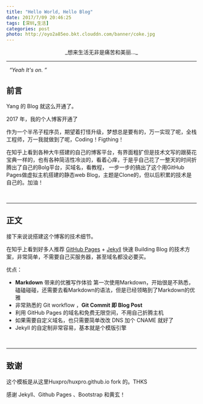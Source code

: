 ```yaml
---
title: "Hello World, Hello Blog"
date: 2017/7/09 20:46:25
tags: [深圳,生活]
categories: post
photo: http://oyo2a85eo.bkt.clouddn.com/banner/coke.jpg
---
```


<center>_想来生活无非是痛苦和美丽..._</center>
<!-- more -->

---
&nbsp;
*“Yeah It's on. ”*

## 前言

Yang 的 Blog 就这么开通了。

2017 年，我的个人博客开通了

作为一个半吊子程序员，期望着打怪升级，梦想总是要有的，万一实现了呢，全栈工程师，万一我就做到了呢，Coding！Figthing！

在知乎上看到各种大牛搭建的自己的博客平台，有界面粗犷但是技术文写的跟葵花宝典一样的，也有各种简洁性冷淡的，看着心痒，于是乎自己花了一整天的时间折腾出了自己的Bolg平台，买域名，看教程，
一步一步的搞出了这个用GitHub Pages做虚拟主机搭建的静态web Blog，主题是Clone的，但以后积累的技术是自己的。加油！

&nbsp;

---

## 正文

接下来说说搭建这个博客的技术细节。

在知乎上看到好多人推荐 [GitHub Pages](https://pages.github.com/) + [Jekyll](http://jekyllrb.com/) 快速 Building Blog 的技术方案，非常简单，不需要自己买服务器，甚至域名都没必要买。

优点：

* **Markdown** 带来的优雅写作体验
第一次使用Markdown，开始很是不熟悉，磕磕碰碰，还需要去看Markdown的语法，但是已经领略到了Markdown的优雅
* 非常熟悉的 Git workflow ，**Git Commit 即 Blog Post**
* 利用 GitHub Pages 的域名和免费无限空间，不用自己折腾主机
* 如果需要自定义域名，也只需要简单改改 DNS 加个 CNAME 就好了
* Jekyll 的自定制非常容易，基本就是个模版引擎

&nbsp;

---

## 致谢

这个模板是从这里Huxpro/huxpro.github.io fork 的。THKS

感谢 Jekyll、Github Pages 、Bootstrap 和黄玄！
